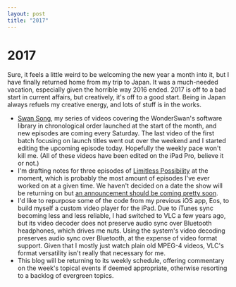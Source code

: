 ```yaml
---
layout: post
title: "2017"
---
```


# 2017

Sure, it feels a little weird to be welcoming the new year a month into it, but I have finally returned home from my trip to Japan. It was a much-needed vacation, especially given the horrible way 2016 ended. 2017 is off to a bad start in current affairs, but creatively, it's off to a good start. Being in Japan always refuels my creative energy, and lots of stuff is in the works.

* [Swan Song][ws], my series of videos covering the WonderSwan's software library in chronological order launched at the start of the month, and new episodes are coming every Saturday. The last video of the first batch focusing on launch titles went out over the weekend and I started editing the upcoming episode today. Hopefully the weekly pace won't kill me. (All of these videos have been edited on the iPad Pro, believe it or not.)
* I'm drafting notes for three episodes of [Limitless Possibility][lp] at the moment, which is probably the most amount of episodes I've ever worked on at a given time. We haven't decided on a date the show will be returning on but [an announcement should be coming pretty soon][lpt].
* I'd like to repurpose some of the code from my previous iOS app, Eos, to build myself a custom video player for the iPad. Due to iTunes sync becoming less and less reliable, I had switched to VLC a few years ago, but its video decoder does not preserve audio sync over Bluetooth headphones, which drives me nuts. Using the system's video decoding preserves audio sync over Bluetooth, at the expense of video format support. Given that I mostly just watch plain old MPEG-4 videos, VLC's format versatility isn't really that necessary for me.
* This blog will be returning to its weekly schedule, offering commentary on the week's topical events if deemed appropriate, otherwise resorting to a backlog of evergreen topics.

[lp]: http://limitlesspossibility.net/
[lpt]: https://twitter.com/limipo_podcast
[ws]: http://swansong.ws
